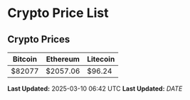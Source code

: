 # Crypto Price List

## Crypto Prices
| Bitcoin | Ethereum | Litecoin |
| ------- | -------- | -------- |
| $82077 | $2057.06 | $96.24 |
**Last Updated:** 2025-03-10 06:42 UTC
**Last Updated:** $DATE$
